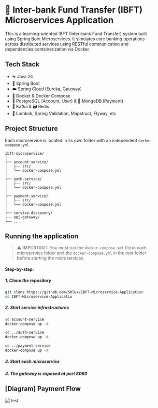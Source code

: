 
# 💸 Inter-bank Fund Transfer (IBFT) Microservices Application

This is a learning-oriented IBFT (Inter-bank Fund Transfer) system built using Spring Boot Microservices. It simulates core banking operations across distributed services using RESTful communication and dependencies containerization via Docker.


## Tech Stack

* ☕ Java 24 
* 🍃 Spring Boot
* ☁️ Spring Cloud (Eureka, Gateway)
* 🐋 Docker & Docker Compose
* 🐘 PostgreSQL (Account, User) & 🌿 MongoDB (Payment)
* 💌 Kafka & 🗃️ Redis
* 🧰 Lombok, Spring Validation, Mapstruct, Flyway, etc

## Project Structure

Each microservice is located in its own folder with an independent `docker-compose.yml`

```
ibft-microservice/
│
├── account-service/
│   ├── src/
│   └── docker-compose.yml
│
├── auth-service/
│   ├── src/
│   └── docker-compose.yml
│
├── payment-service/
│   ├── src/
│   └── docker-compose.yml
│
├── service-discovery/
├── api-gateway/
└── ...
```
## Running the application

> ⚠️ IMPORTANT: You must run the `docker-compose.yml` file in each microservice folder and the `docker-compose.yml` in the root folder before starting the microservices.

#### Step-by-step:

##### 1. Clone the repository

```bash
git clone https://github.com/S0lux/IBFT-Microservice-Application
cd IBFT-Microservice-Applicatio
```

##### 2. Start service infrastructures

```bash
cd account-service
docker-compose up -d

cd ../auth-service
docker-compose up -d

cd ../payment-service
docker-compose up -d
```

##### 3. Start each microservice

##### 4. The gateway is exposed at port 8080

## [Diagram] Payment Flow

![Test](https://res.cloudinary.com/drzvajzd4/image/upload/v1749442751/readmes/pgjer04nfibune0k4nnx.png)
